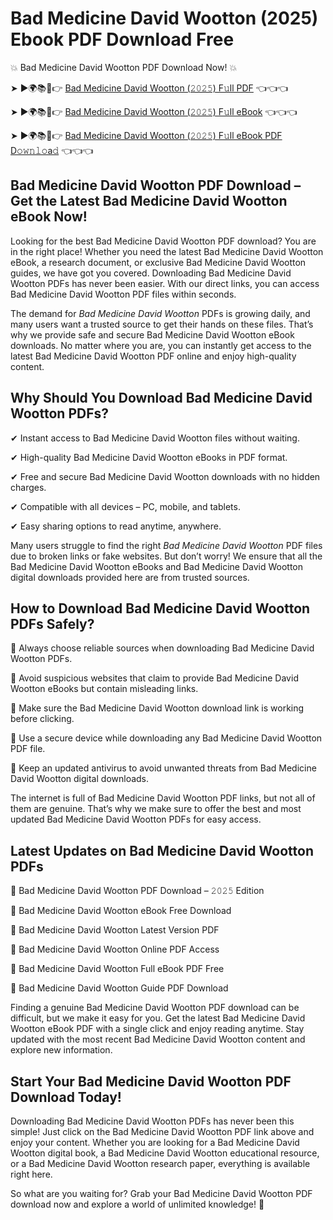 # Bad Medicine David Wootton (2025) Ebook PDF Download Free

💥 Bad Medicine David Wootton PDF Download Now! 💥

➤ ►🌍📚📱👉 [Bad Medicine David Wootton (𝟸𝟶𝟸𝟻) F𝚞ll PDF](https://getpdf.xyz/bad-medicine-david-wootton) 👈👈👈


➤ ►🌍📚📱👉 [Bad Medicine David Wootton (𝟸𝟶𝟸𝟻) F𝚞ll eBook](https://getpdf.xyz/bad-medicine-david-wootton) 👈👈👈


➤ ►🌍📚📱👉 [Bad Medicine David Wootton (𝟸𝟶𝟸𝟻) F𝚞ll eBook PDF D𝚘𝚠𝚗𝚕𝚘a𝚍](https://getpdf.xyz/bad-medicine-david-wootton) 👈👈👈


## Bad Medicine David Wootton PDF Download – Get the Latest Bad Medicine David Wootton eBook Now!

Looking for the best Bad Medicine David Wootton PDF download? You are in the right place! Whether you need the latest Bad Medicine David Wootton eBook, a research document, or exclusive Bad Medicine David Wootton guides, we have got you covered. Downloading Bad Medicine David Wootton PDFs has never been easier. With our direct links, you can access Bad Medicine David Wootton PDF files within seconds.

The demand for *Bad Medicine David Wootton* PDFs is growing daily, and many users want a trusted source to get their hands on these files. That’s why we provide safe and secure Bad Medicine David Wootton eBook downloads. No matter where you are, you can instantly get access to the latest Bad Medicine David Wootton PDF online and enjoy high-quality content.

## Why Should You Download Bad Medicine David Wootton PDFs?

✔ Instant access to Bad Medicine David Wootton files without waiting.

✔ High-quality Bad Medicine David Wootton eBooks in PDF format.

✔ Free and secure Bad Medicine David Wootton downloads with no hidden charges.

✔ Compatible with all devices – PC, mobile, and tablets.

✔ Easy sharing options to read anytime, anywhere.

Many users struggle to find the right *Bad Medicine David Wootton* PDF files due to broken links or fake websites. But don’t worry! We ensure that all the Bad Medicine David Wootton eBooks and Bad Medicine David Wootton digital downloads provided here are from trusted sources.

## How to Download Bad Medicine David Wootton PDFs Safely?

📌 Always choose reliable sources when downloading Bad Medicine David Wootton PDFs.

📌 Avoid suspicious websites that claim to provide Bad Medicine David Wootton eBooks but contain misleading links.

📌 Make sure the Bad Medicine David Wootton download link is working before clicking.

📌 Use a secure device while downloading any Bad Medicine David Wootton PDF file.

📌 Keep an updated antivirus to avoid unwanted threats from Bad Medicine David Wootton digital downloads.

The internet is full of Bad Medicine David Wootton PDF links, but not all of them are genuine. That’s why we make sure to offer the best and most updated Bad Medicine David Wootton PDFs for easy access.

## Latest Updates on Bad Medicine David Wootton PDFs

🔹 Bad Medicine David Wootton PDF Download – 𝟸𝟶𝟸𝟻 Edition

🔹 Bad Medicine David Wootton eBook Free Download

🔹 Bad Medicine David Wootton Latest Version PDF

🔹 Bad Medicine David Wootton Online PDF Access

🔹 Bad Medicine David Wootton Full eBook PDF Free

🔹 Bad Medicine David Wootton Guide PDF Download

Finding a genuine Bad Medicine David Wootton PDF download can be difficult, but we make it easy for you. Get the latest Bad Medicine David Wootton eBook PDF with a single click and enjoy reading anytime. Stay updated with the most recent Bad Medicine David Wootton content and explore new information.

## Start Your Bad Medicine David Wootton PDF Download Today!

Downloading Bad Medicine David Wootton PDFs has never been this simple! Just click on the Bad Medicine David Wootton PDF link above and enjoy your content. Whether you are looking for a Bad Medicine David Wootton digital book, a Bad Medicine David Wootton educational resource, or a Bad Medicine David Wootton research paper, everything is available right here.

So what are you waiting for? Grab your Bad Medicine David Wootton PDF download now and explore a world of unlimited knowledge! 🚀